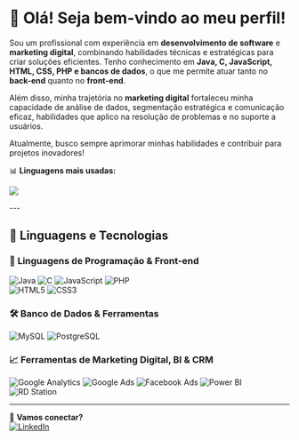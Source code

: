 # 👋 Olá! Seja bem-vindo ao meu perfil!  

Sou um profissional com experiência em **desenvolvimento de software** e **marketing digital**, combinando habilidades técnicas e estratégicas para criar soluções eficientes. Tenho conhecimento em **Java, C, JavaScript, HTML, CSS, PHP e bancos de dados**, o que me permite atuar tanto no **back-end** quanto no **front-end**.  

Além disso, minha trajetória no **marketing digital** fortaleceu minha capacidade de análise de dados, segmentação estratégica e comunicação eficaz, habilidades que aplico na resolução de problemas e no suporte a usuários.  

Atualmente, busco sempre aprimorar minhas habilidades e contribuir para projetos inovadores!  

📊 **Linguagens mais usadas:**  
<p>
<img src="https://github-readme-stats.vercel.app/api/top-langs/?username=JuniorBarbosa43&layout=compact&hide=html&cache_seconds=86400" />
</p>
---

## 🚀 **Linguagens e Tecnologias**
  
### 📌 **Linguagens de Programação & Front-end**  
![Java](https://img.shields.io/badge/Java-ED8B00?style=for-the-badge&logo=java&logoColor=white)
![C](https://img.shields.io/badge/C-00599C?style=for-the-badge&logo=c&logoColor=white)
![JavaScript](https://img.shields.io/badge/JavaScript-F7DF1E?style=for-the-badge&logo=javascript&logoColor=black)
![PHP](https://img.shields.io/badge/PHP-777BB4?style=for-the-badge&logo=php&logoColor=white)  
![HTML5](https://img.shields.io/badge/HTML5-E34F26?style=for-the-badge&logo=html5&logoColor=white)
![CSS3](https://img.shields.io/badge/CSS3-1572B6?style=for-the-badge&logo=css3&logoColor=white)

### 🛠 **Banco de Dados & Ferramentas**
![MySQL](https://img.shields.io/badge/MySQL-005C84?style=for-the-badge&logo=mysql&logoColor=white)
![PostgreSQL](https://img.shields.io/badge/PostgreSQL-316192?style=for-the-badge&logo=postgresql&logoColor=white)

### 📈 **Ferramentas de Marketing Digital, BI & CRM**
![Google Analytics](https://img.shields.io/badge/Google%20Analytics-E37400?style=for-the-badge&logo=google-analytics&logoColor=white)
![Google Ads](https://img.shields.io/badge/Google%20Ads-4285F4?style=for-the-badge&logo=googleads&logoColor=white)
![Facebook Ads](https://img.shields.io/badge/Facebook%20Ads-1877F2?style=for-the-badge&logo=facebook&logoColor=white)
![Power BI](https://img.shields.io/badge/Power%20BI-F2C811?style=for-the-badge&logo=powerbi&logoColor=black)
![RD Station](https://img.shields.io/badge/RD%20Station-3659B5?style=for-the-badge&logoColor=white)

---

🚀 **Vamos conectar?**  
[![LinkedIn](https://img.shields.io/badge/LinkedIn-000?style=for-the-badge&logo=linkedin&logoColor=0A66C2)](https://www.linkedin.com/in/andersonbarbosajr/)  
